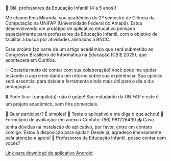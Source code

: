 👋 Olá, professores da Educação Infantil (4 a 5 anos)!

Me chamo Ema Miranda, sou acadêmica do 2º semestre de Ciência da Computação na UNIFAP (Universidade Federal do Amapá). Estou desenvolvendo um protótipo de aplicativo educativo pensado especialmente para professores da Educação Infantil, com o objetivo de facilitar a busca por atividades alinhadas à BNCC.

Esse projeto faz parte de um artigo acadêmico que será submetido ao Congresso Brasileiro de Informática na Educação (CBIE 2025), que acontecerá em Curitiba.

✨ Gostaria muito de contar com sua colaboração!
Você pode me ajudar testando o app e me dando um retorno sobre sua experiência. Sua opinião será essencial para deixar a ferramenta ainda mais útil para o dia a dia pedagógico.

🔒 Pode ficar tranquilo(a): não é golpe!
Sou estudante da UNIFAP e este é um projeto acadêmico, sem fins comerciais.

📲 Quer participar? É simples!
💬 Teste o aplicativo e me diga o que achou!
🔗 Formulário de avaliação: em anexo
📞 Contato: (96) 981226430
📥 Caso tenha dúvidas na instalação do aplicativo, por favor, entre em contato comigo. Estou à disposição para ajudar!
Desde já, agradeço imensamente pela atenção e apoio!
🤍 Professores da Educação Infantil, posso contar com vocês?


[Link para download do aplicativo Android](https://adolfont.github.io/research/app/BNCC_ATIVIDADES.apk)
